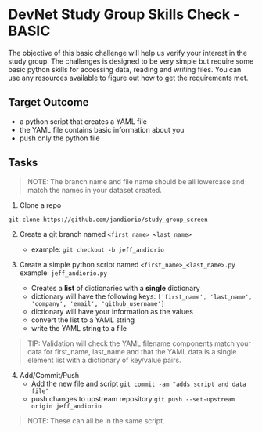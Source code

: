 # DevNet Study Group Skills Check - BASIC

The objective of this basic challenge will help us verify your interest in the study group.  The challenges is designed to be very simple but require some basic python skills for accessing data, reading and writing files.  You can use any resources available to figure out how to get the requirements met.

## Target Outcome
- a python script that creates a YAML file
- the YAML file contains basic information about you
- push only the python file

## Tasks

> NOTE: The branch name and file name should be all lowercase and match the names in your dataset created.

1. Clone a repo

```
git clone https://github.com/jandiorio/study_group_screen
```

2. Create a git branch named `<first_name>_<last_name>`

    - example:  `git checkout -b jeff_andiorio`

3. Create a simple python script named `<first_name>_<last_name>.py` example: `jeff_andiorio.py`
    - Creates a **list** of dictionaries with a **single** dictionary
    - dictionary will have the following keys:  `['first_name', 'last_name', 'company', 'email', 'github_username']`
    - dictionary will have your information as the values
    - convert the list to a YAML string
    - write the YAML string to a file

> TIP: Validation will check the YAML filename components match your data for first_name, last_name and that the YAML data is a single element list with a dictionary of key/value pairs.

4. Add/Commit/Push
    - Add the new file and script `git commit -am "adds script and data file"`
    - push changes to upstream repository `git push --set-upstream origin jeff_andiorio`

> NOTE: These can all be in the same script.